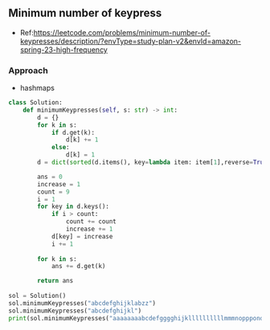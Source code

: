 
## Minimum number of keypress
- Ref:https://leetcode.com/problems/minimum-number-of-keypresses/description/?envType=study-plan-v2&envId=amazon-spring-23-high-frequency

### Approach
- hashmaps

```py
class Solution:
    def minimumKeypresses(self, s: str) -> int:
        d = {}
        for k in s:
            if d.get(k):
                d[k] += 1
            else:
                d[k] = 1
        d = dict(sorted(d.items(), key=lambda item: item[1],reverse=True))

        ans = 0
        increase = 1
        count = 9
        i = 1
        for key in d.keys():
            if i > count:
                count += count
                increase += 1
            d[key] = increase
            i += 1
        
        for k in s:
            ans += d.get(k)

        return ans
    
sol = Solution()
sol.minimumKeypresses("abcdefghijklabzz")
sol.minimumKeypresses("abcdefghijkl")
print(sol.minimumKeypresses("aaaaaaaabcdefgggghijkllllllllllmmmnoppponono"))
```

